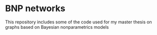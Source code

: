 # BNP networks

This repository includes some of the code used for my master thesis on graphs based on Bayesian nonparametrics models 
